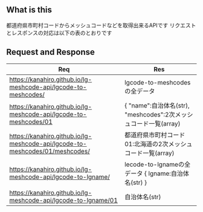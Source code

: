 ## What is this
都道府県市町村コードからメッシュコードなどを取得出来るAPIです
リクエストとレスポンスの対応は以下の表のとおりです

## Request and Response
|  Req  |  Res  |
| ---- | ---- |
|  https://kanahiro.github.io/lg-meshcode-api/lgcode-to-meshcodes/  |  lgcode-to-meshcodesの全データ  |
|  https://kanahiro.github.io/lg-meshcode-api/lgcode-to-meshcodes/01  |  { "name":自治体名(str), "meshcodes":2次メッシュコード一覧(array)  |
|  https://kanahiro.github.io/lg-meshcode-api/lgcode-to-meshcodes/01/meshcodes/  |  都道府県市町村コード01:北海道の2次メッシュコード一覧(array)  |
|  https://kanahiro.github.io/lg-meshcode-api/lgcode-to-lgname/  |  lecode-to-lgnameの全データ { lgname:自治体名(str) }  |
|  https://kanahiro.github.io/lg-meshcode-api/lgcode-to-lgname/01  |  自治体名(str)  |